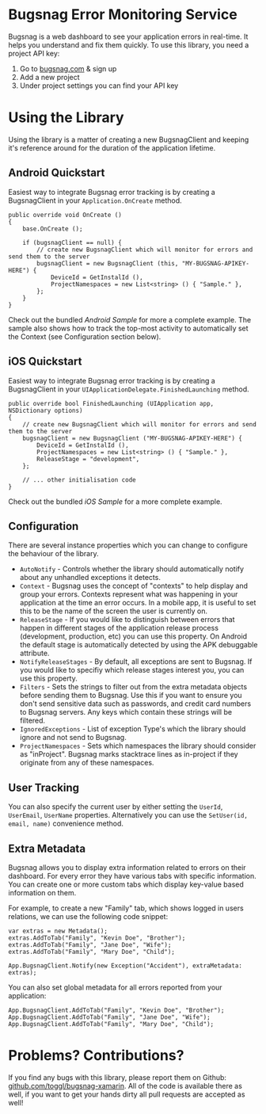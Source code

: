 # Bugsnag Error Monitoring Service

Bugsnag is a web dashboard to see your application errors in real-time. It helps you understand and fix them quickly. To use this library, you need a project API key:

1. Go to [bugsnag.com](https://bugsnag.com/?r=Rse0tz) & sign up
2. Add a new project
3. Under project settings you can find your API key

# Using the Library

Using the library is a matter of creating a new BugsnagClient and keeping it's reference around for the duration of the application lifetime.

## Android Quickstart

Easiest way to integrate Bugsnag error tracking is by creating a BugsnagClient in your `Application.OnCreate` method.

```
public override void OnCreate ()
{
    base.OnCreate ();

    if (bugsnagClient == null) {
        // create new BugsnagClient which will monitor for errors and send them to the server
        bugsnagClient = new BugsnagClient (this, "MY-BUGSNAG-APIKEY-HERE") {
            DeviceId = GetInstalId (),
            ProjectNamespaces = new List<string> () { "Sample." },
        };
    }
}
```

Check out the bundled *Android Sample* for more a complete example. The sample also shows how to track the top-most activity to automatically set the Context (see Configuration section below).

## iOS Quickstart

Easiest way to integrate Bugsnag error tracking is by creating a BugsnagClient in your `UIApplicationDelegate.FinishedLaunching` method.

```
public override bool FinishedLaunching (UIApplication app, NSDictionary options)
{
    // create new BugsnagClient which will monitor for errors and send them to the server
    bugsnagClient = new BugsnagClient ("MY-BUGSNAG-APIKEY-HERE") {
        DeviceId = GetInstalId (),
        ProjectNamespaces = new List<string> () { "Sample." },
        ReleaseStage = "development",
    };

    // ... other initialisation code
}
```

Check out the bundled *iOS Sample* for a more complete example.

## Configuration

There are several instance properties which you can change to configure the behaviour of the library.

- `AutoNotify` - Controls whether the library should automatically notify about any unhandled exceptions it detects.
- `Context` - Bugsnag uses the concept of "contexts" to help display and group your errors. Contexts represent what was happening in your application at the time an error occurs. In a mobile app, it is useful to set this to be the name of the screen the user is currently on.
- `ReleaseStage` - If you would like to distinguish between errors that happen in different stages of the application release process (development, production, etc) you can use this property. On Android the default stage is automatically detected by using the APK debuggable attribute.
- `NotifyReleaseStages` - By default, all exceptions are sent to Bugsnag. If you would like to specifiy which release stages interest you, you can use this property.
- `Filters` - Sets the strings to filter out from the extra metadata objects before sending them to Bugsnag. Use this if you want to ensure you don't send sensitive data such as passwords, and credit card numbers to Bugsnag servers. Any keys which contain these strings will be filtered.
- `IgnoredExceptions` - List of exception Type's which the library should ignore and not send to Bugsnag.
- `ProjectNamespaces` - Sets which namespaces the library should consider as "inProject". Bugsnag marks stacktrace lines as in-project if they originate from any of these namespaces.

## User Tracking

You can also specify the current user by either setting the `UserId`, `UserEmail`, `UserName` properties. Alternatively you can use the `SetUser(id, email, name)` convenience method.

## Extra Metadata

Bugsnag allows you to display extra information related to errors on their dashboard. For every error they have various tabs with specific information. You can create one or more custom tabs which display key-value based information on them.

For example, to create a new "Family" tab, which shows logged in users relations, we can use the following code snippet:

```
var extras = new Metadata();
extras.AddToTab("Family", "Kevin Doe", "Brother");
extras.AddToTab("Family", "Jane Doe", "Wife");
extras.AddToTab("Family", "Mary Doe", "Child");

App.BugsnagClient.Notify(new Exception("Accident"), extraMetadata: extras);
```

You can also set global metadata for all errors reported from your application:

```
App.BugsnagClient.AddToTab("Family", "Kevin Doe", "Brother");
App.BugsnagClient.AddToTab("Family", "Jane Doe", "Wife");
App.BugsnagClient.AddToTab("Family", "Mary Doe", "Child");
```

# Problems? Contributions?

If you find any bugs with this library, please report them on Github: [github.com/toggl/bugsnag-xamarin](https://github.com/toggl/bugsnag-xamarin). All of the code is available there as well, if you want to get your hands dirty all pull requests are accepted as well!
